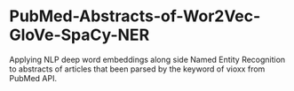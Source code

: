 # PubMed-Abstracts-of-Wor2Vec-GloVe-SpaCy-NER
Applying NLP deep word embeddings along side Named Entity Recognition to abstracts of articles that been parsed by the keyword of vioxx from PubMed API.







